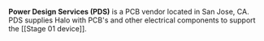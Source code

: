 **Power Design Services (PDS)** is a PCB vendor located in San Jose, CA. PDS supplies Halo with PCB's and other electrical components to support the [[Stage 01 device]].
